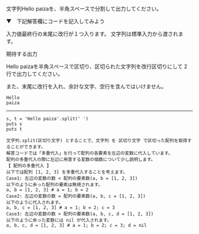 文字列Hello paizaを、半角スペースで分割して出力してください。

▼　下記解答欄にコードを記入してみよう

入力値最終行の末尾に改行が１つ入ります。 文字列は標準入力から渡されます。 

期待する出力

Hello paizaを半角スペースで区切り、区切られた文字列を改行区切りにして 2 行で出力してください。

また、末尾に改行を入れ、余計な文字、空行を含んではいけません。
```
Hello
paiza
```


------------------------------------------------------

```
s, t = 'Hello paiza'.split(' ')
puts s
puts t
```
```
文字列.split(区切り文字) とすることで、文字列 を 区切り文字 で区切った配列を取得することができます。
解答コードでは「多重代入」を行って配列の各要素を左辺の変数に代入しています。
配列の多重代入の際に左辺に用意する変数の個数について少し説明します。
【 配列の多重代入 】
以下では配列 [1, 2, 3] を多重代入することを考えます。
Case1: 左辺の変数の数 < 配列の要素数(a, b = [1, 2, 3])
以下のように余った配列の要素は無視されます。
a, b = [1, 2, 3] # a = 1; b = 2
Case2: 左辺の変数の数 = 配列の要素数(a, b, c = [1, 2, 3])
以下のように代入されます。
a, b, c = [1, 2, 3] # a = 1; b = 2; c = 3
Case3: 左辺の変数の数 > 配列の要素数(a, b, c, d = [1, 2, 3])
以下のように余った変数には nil が代入されます。
a, b, c, d = [1, 2, 3] # a = 1; b = 2; c = 3; d = nil
```

